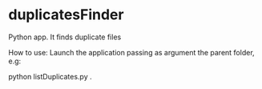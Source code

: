 # duplicatesFinder
Python app. It finds duplicate files

How to use:
Launch the application passing as argument the parent folder, e.g:

python listDuplicates.py .
